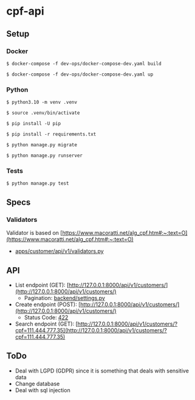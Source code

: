 # cpf-api

## Setup

### Docker

    $ docker-compose -f dev-ops/docker-compose-dev.yaml build

    $ docker-compose -f dev-ops/docker-compose-dev.yaml up

### Python

    $ python3.10 -m venv .venv

    $ source .venv/bin/activate
    
    $ pip install -U pip

    $ pip install -r requirements.txt 

    $ python manage.py migrate

    $ python manage.py runserver

### Tests

    $ python manage.py test

## Specs

### Validators

Validator is based on [https://www.macoratti.net/alg_cpf.htm#:~:text=O](https://www.macoratti.net/alg_cpf.htm#:~:text=O)
  * [apps/customer/api/v1/validators.py](apps/customer/api/v1/validators.py#L17)

## API

* List endpoint (GET): [http://127.0.0.1:8000/api/v1/customers/](http://127.0.0.1:8000/api/v1/customers/)
  * Pagination: [backend/settings.py](backend/settings.py#L128)
* Create endpoint (POST): [http://127.0.0.1:8000/api/v1/customers/](http://127.0.0.1:8000/api/v1/customers/)
  * Status Code: [422](apps/customer/api/v1/views.py#L23)
* Search endpoint (GET): [http://127.0.0.1:8000/api/v1/customers/?cpf=111.444.777.35](http://127.0.0.1:8000/api/v1/customers/?cpf=111.444.777.35)

## ToDo

* Deal with LGPD (GDPR) since it is something that deals with sensitive data
* Change database
* Deal with sql injection